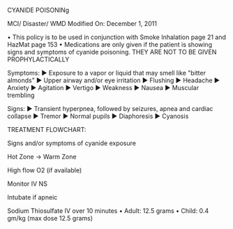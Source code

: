 CYANIDE POISONINg

MCI/ Disaster/ WMD
Modified On: December 1, 2011

• This policy is to be used in conjunction with Smoke Inhalation page 21 and HazMat page 153
• Medications are only given if the patient is showing signs and symptoms of cyanide poisoning. THEY ARE NOT TO BE GIVEN PROPHYLACTICALLY

Symptoms:
► Exposure to a vapor or liquid that may smell like "bitter almonds"
► Upper airway and/or eye irritation
► Flushing
► Headache
► Anxiety
► Agitation
► Vertigo
► Weakness
► Nausea
► Muscular trembling

Signs:
► Transient hyperpnea, followed by seizures, apnea and cardiac collapse
► Tremor
► Normal pupils
► Diaphoresis
► Cyanosis

TREATMENT FLOWCHART:

Signs and/or symptoms of cyanide exposure

Hot Zone → Warm Zone

High flow O2 (if available)

Monitor
IV NS

Intubate if apneic

Sodium Thiosulfate IV over 10 minutes
• Adult: 12.5 grams
• Child: 0.4 gm/kg (max dose 12.5 grams)

